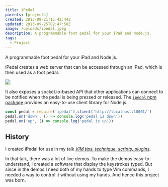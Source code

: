 ```yaml
---
title: iPedal
parents: [projects]
created: 2013-09-21T15:42:44Z
updated: 2013-09-25T02:47:50Z
image: /uploads/ipedal.jpeg
description: A programmable foot pedal for your iPad and Node.js.
tags:
  - Project
---
```


A programmable foot pedal for your iPad and Node.js.

iPedal creates a web server that can be accessed through an iPad, which is then used as a foot pedal.

![](/uploads/ipedal.jpeg)

It also exposes a socket.io-based API that other applications can connect to be notified when the pedal is being pressed or released. The [`ipedal` npm package](https://www.npmjs.com/package/ipedal) provides an easy-to-use client library for Node.js.

```js
const pedal = require('ipedal').client('http://localhost:10001/')
pedal.on('down', () => console.log('pedal is down'))
pedal.on('up', () => console.log('pedal is up'))
```

## History

I created iPedal for use in my talk <i>[VIM tips, technique, scripts, plugins](./vim-tips-technique-scripts-plugins.md)</i>.

In that talk, there was a lot of live demos. To make the demos easy-to-understand, I created a software that display the keystrokes typed. But since in the demos I need both of my hands to type Vim commands, I needed a way to control it without using my hands. And hence this project was born.

<template>
  <CallToAction href="https://github.com/dtinth/iPedal">
    GitHub repository
  </CallToAction>
</template>
